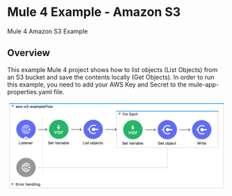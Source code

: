 # Mule 4 Example - Amazon S3
Mule 4 Amazon S3 Example

## Overview
This example Mule 4 project shows how to list objects (List Objects) from an S3 bucket and save the contents locally (Get Objects). In order to run this example, you need to add your AWS Key and Secret to the mule-app-properties.yaml file.

<img src="https://raw.githubusercontent.com/djuang1/aws-s3-example-mule4/master/docs/flow.png" width="640"/>
